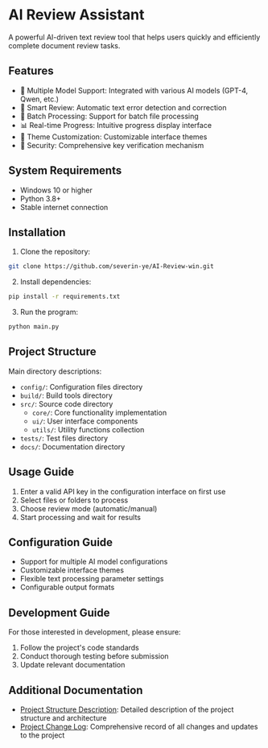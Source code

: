 # AI Review Assistant

A powerful AI-driven text review tool that helps users quickly and efficiently complete document review tasks.

## Features

- 🤖 Multiple Model Support: Integrated with various AI models (GPT-4, Qwen, etc.)
- 📝 Smart Review: Automatic text error detection and correction
- 🔄 Batch Processing: Support for batch file processing
- 📊 Real-time Progress: Intuitive progress display interface
- 🎨 Theme Customization: Customizable interface themes
- 🔐 Security: Comprehensive key verification mechanism

## System Requirements

- Windows 10 or higher
- Python 3.8+
- Stable internet connection

## Installation

1. Clone the repository:
```bash
git clone https://github.com/severin-ye/AI-Review-win.git
```

2. Install dependencies:
```bash
pip install -r requirements.txt
```

3. Run the program:
```bash
python main.py
```

## Project Structure

Main directory descriptions:

- `config/`: Configuration files directory
- `build/`: Build tools directory
- `src/`: Source code directory
  - `core/`: Core functionality implementation
  - `ui/`: User interface components
  - `utils/`: Utility functions collection
- `tests/`: Test files directory
- `docs/`: Documentation directory

## Usage Guide

1. Enter a valid API key in the configuration interface on first use
2. Select files or folders to process
3. Choose review mode (automatic/manual)
4. Start processing and wait for results

## Configuration Guide

- Support for multiple AI model configurations
- Customizable interface themes
- Flexible text processing parameter settings
- Configurable output formats

## Development Guide

For those interested in development, please ensure:

1. Follow the project's code standards
2. Conduct thorough testing before submission
3. Update relevant documentation

## Additional Documentation

- [Project Structure Description](doc_Structure_Description.md): Detailed description of the project structure and architecture
- [Project Change Log](doc_log.md): Comprehensive record of all changes and updates to the project

